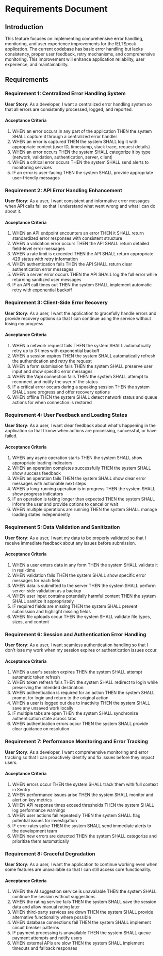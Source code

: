 # Requirements Document

## Introduction

This feature focuses on implementing comprehensive error handling, monitoring, and user experience improvements for the IELTSpeak application. The current codebase has basic error handling but lacks consistency, proper user feedback, retry mechanisms, and comprehensive monitoring. This improvement will enhance application reliability, user experience, and maintainability.

## Requirements

### Requirement 1: Centralized Error Handling System

**User Story:** As a developer, I want a centralized error handling system so that all errors are consistently processed, logged, and reported.

#### Acceptance Criteria

1. WHEN an error occurs in any part of the application THEN the system SHALL capture it through a centralized error handler
2. WHEN an error is captured THEN the system SHALL log it with appropriate context (user ID, timestamp, stack trace, request details)
3. WHEN an error occurs THEN the system SHALL categorize it by type (network, validation, authentication, server, client)
4. WHEN a critical error occurs THEN the system SHALL send alerts to monitoring services
5. IF an error is user-facing THEN the system SHALL provide appropriate user-friendly messages

### Requirement 2: API Error Handling Enhancement

**User Story:** As a user, I want consistent and informative error messages when API calls fail so that I understand what went wrong and what I can do about it.

#### Acceptance Criteria

1. WHEN an API endpoint encounters an error THEN it SHALL return standardized error responses with consistent structure
2. WHEN a validation error occurs THEN the API SHALL return detailed field-level error messages
3. WHEN a rate limit is exceeded THEN the API SHALL return appropriate 429 status with retry information
4. WHEN authentication fails THEN the API SHALL return clear authentication error messages
5. WHEN a server error occurs THEN the API SHALL log the full error while returning sanitized user messages
6. IF an API call times out THEN the system SHALL implement automatic retry with exponential backoff

### Requirement 3: Client-Side Error Recovery

**User Story:** As a user, I want the application to gracefully handle errors and provide recovery options so that I can continue using the service without losing my progress.

#### Acceptance Criteria

1. WHEN a network request fails THEN the system SHALL automatically retry up to 3 times with exponential backoff
2. WHEN a session expires THEN the system SHALL automatically refresh the authentication and retry the request
3. WHEN a form submission fails THEN the system SHALL preserve user input and show specific error messages
4. WHEN the Vapi connection fails THEN the system SHALL attempt to reconnect and notify the user of the status
5. IF a critical error occurs during a speaking session THEN the system SHALL save progress and offer recovery options
6. WHEN offline THEN the system SHALL detect network status and queue actions for when connection is restored

### Requirement 4: User Feedback and Loading States

**User Story:** As a user, I want clear feedback about what's happening in the application so that I know when actions are processing, successful, or have failed.

#### Acceptance Criteria

1. WHEN any async operation starts THEN the system SHALL show appropriate loading indicators
2. WHEN an operation completes successfully THEN the system SHALL show success feedback
3. WHEN an operation fails THEN the system SHALL show clear error messages with actionable next steps
4. WHEN a long-running operation is in progress THEN the system SHALL show progress indicators
5. IF an operation is taking longer than expected THEN the system SHALL inform the user and provide options to cancel or wait
6. WHEN multiple operations are running THEN the system SHALL manage loading states independently

### Requirement 5: Data Validation and Sanitization

**User Story:** As a user, I want my data to be properly validated so that I receive immediate feedback about any issues before submission.

#### Acceptance Criteria

1. WHEN a user enters data in any form THEN the system SHALL validate it in real-time
2. WHEN validation fails THEN the system SHALL show specific error messages for each field
3. WHEN data is submitted to the server THEN the system SHALL perform server-side validation as a backup
4. WHEN user input contains potentially harmful content THEN the system SHALL sanitize it appropriately
5. IF required fields are missing THEN the system SHALL prevent submission and highlight missing fields
6. WHEN file uploads occur THEN the system SHALL validate file types, sizes, and content

### Requirement 6: Session and Authentication Error Handling

**User Story:** As a user, I want seamless authentication handling so that I don't lose my work when my session expires or authentication issues occur.

#### Acceptance Criteria

1. WHEN a user's session expires THEN the system SHALL attempt automatic token refresh
2. WHEN token refresh fails THEN the system SHALL redirect to login while preserving the intended destination
3. WHEN authentication is required for an action THEN the system SHALL prompt for login and return to the original action
4. WHEN a user is logged out due to inactivity THEN the system SHALL save any unsaved work locally
5. IF multiple tabs are open THEN the system SHALL synchronize authentication state across tabs
6. WHEN authentication errors occur THEN the system SHALL provide clear guidance on resolution

### Requirement 7: Performance Monitoring and Error Tracking

**User Story:** As a developer, I want comprehensive monitoring and error tracking so that I can proactively identify and fix issues before they impact users.

#### Acceptance Criteria

1. WHEN errors occur THEN the system SHALL track them with full context in Sentry
2. WHEN performance issues arise THEN the system SHALL monitor and alert on key metrics
3. WHEN API response times exceed thresholds THEN the system SHALL log performance warnings
4. WHEN user actions fail repeatedly THEN the system SHALL flag potential issues for investigation
5. IF error rates spike THEN the system SHALL send immediate alerts to the development team
6. WHEN new errors are detected THEN the system SHALL categorize and prioritize them automatically

### Requirement 8: Graceful Degradation

**User Story:** As a user, I want the application to continue working even when some features are unavailable so that I can still access core functionality.

#### Acceptance Criteria

1. WHEN the AI suggestion service is unavailable THEN the system SHALL continue the session without suggestions
2. WHEN the rating service fails THEN the system SHALL save the session data and allow manual rating later
3. WHEN third-party services are down THEN the system SHALL provide alternative functionality where possible
4. WHEN database connections fail THEN the system SHALL implement circuit breaker patterns
5. IF payment processing is unavailable THEN the system SHALL queue payment attempts and notify users
6. WHEN external APIs are slow THEN the system SHALL implement timeouts and fallback responses
